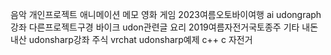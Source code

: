 음악
개인프로젝트
애니메이션
메모
영화
게임
2023여름오토바이여행
ai
udongraph강좌
다른프로젝트구경
바이크
udon관련글
요리
2019여름자전거국토종주
기타
내돈내산
udonsharp강좌
주식
vrchat
udonsharp예제
c++
c
자전거